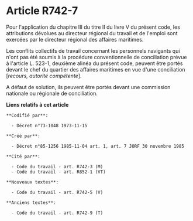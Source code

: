 # Article R742-7

Pour l'application du chapitre III du titre II du livre V du présent code, les attributions dévolues au directeur régional du
travail et de l'emploi sont exercées par le directeur régional des affaires maritimes.

Les conflits collectifs de travail concernant les personnels navigants qui n'ont pas été soumis à la procédure
conventionnelle de conciliation prévue à l'article L. 523-1, deuxième alinéa du présent code, peuvent être portés devant le
chef du quartier des affaires maritimes en vue d'une conciliation [*recours, autorité compétente*].

A défaut de solution, ils peuvent être portés devant une commission nationale ou régionale de conciliation.

**Liens relatifs à cet article**

	**Codifié par**:

	  - Décret n°73-1048 1973-11-15

	**Créé par**:

	  - Décret n°85-1256 1985-11-04 art. 1, art. 7 JORF 30 novembre 1985

	**Cité par**:

	  - Code du travail - art. R742-3 (M)
	  - Code du travail - art. R852-1 (VT)

	**Nouveaux textes**:

	  - Code du travail - art. R742-5 (V)

	**Anciens textes**:

	  - Code du travail - art. R742-9 (T)
